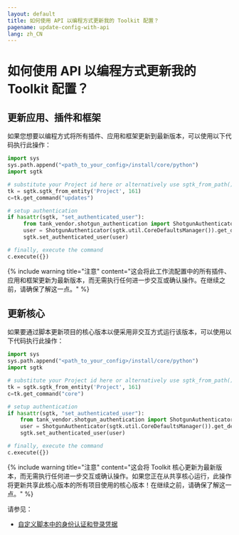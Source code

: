 ```yaml
---
layout: default
title: 如何使用 API 以编程方式更新我的 Toolkit 配置？
pagename: update-config-with-api
lang: zh_CN
---
```


# 如何使用 API 以编程方式更新我的 Toolkit 配置？

## 更新应用、插件和框架
如果您想要以编程方式将所有插件、应用和框架更新到最新版本，可以使用以下代码执行此操作：

```python
import sys
sys.path.append("<path_to_your_config>/install/core/python")
import sgtk

# substitute your Project id here or alternatively use sgtk_from_path()
tk = sgtk.sgtk_from_entity('Project', 161)
c=tk.get_command("updates")

# setup authentication
if hasattr(sgtk, "set_authenticated_user"):
     from tank_vendor.shotgun_authentication import ShotgunAuthenticator
     user = ShotgunAuthenticator(sgtk.util.CoreDefaultsManager()).get_default_user()
     sgtk.set_authenticated_user(user)

# finally, execute the command
c.execute({})
```

{% include warning title="注意" content="这会将此工作流配置中的所有插件、应用和框架更新为最新版本，而无需执行任何进一步交互或确认操作。在继续之前，请确保了解这一点。" %}

## 更新核心

如果要通过脚本更新项目的核心版本以便采用非交互方式运行该版本，可以使用以下代码执行此操作：

```python
import sys
sys.path.append("<path_to_your_config>/install/core/python")
import sgtk

# substitute your Project id here or alternatively use sgtk_from_path()
tk = sgtk.sgtk_from_entity('Project', 161)
c=tk.get_command("core")

# setup authentication
if hasattr(sgtk, "set_authenticated_user"):
    from tank_vendor.shotgun_authentication import ShotgunAuthenticator
    user = ShotgunAuthenticator(sgtk.util.CoreDefaultsManager()).get_default_user()
    sgtk.set_authenticated_user(user)

# finally, execute the command
c.execute({})
```

{% include warning title="注意" content="这会将 Toolkit 核心更新为最新版本，而无需执行任何进一步交互或确认操作。如果您正在从共享核心运行，此操作将更新共享此核心版本的所有项目使用的核心版本！在继续之前，请确保了解这一点。" %}

请参见：

- [自定义脚本中的身份认证和登录凭据](https://support.shotgunsoftware.com/hc/zh-cn/articles/219040338)
